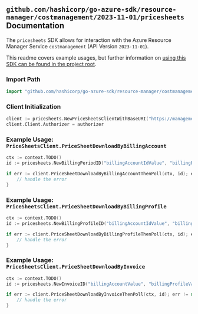 
## `github.com/hashicorp/go-azure-sdk/resource-manager/costmanagement/2023-11-01/pricesheets` Documentation

The `pricesheets` SDK allows for interaction with the Azure Resource Manager Service `costmanagement` (API Version `2023-11-01`).

This readme covers example usages, but further information on [using this SDK can be found in the project root](https://github.com/hashicorp/go-azure-sdk/tree/main/docs).

### Import Path

```go
import "github.com/hashicorp/go-azure-sdk/resource-manager/costmanagement/2023-11-01/pricesheets"
```


### Client Initialization

```go
client := pricesheets.NewPriceSheetsClientWithBaseURI("https://management.azure.com")
client.Client.Authorizer = authorizer
```


### Example Usage: `PriceSheetsClient.PriceSheetDownloadByBillingAccount`

```go
ctx := context.TODO()
id := pricesheets.NewBillingPeriodID("billingAccountIdValue", "billingPeriodValue")

if err := client.PriceSheetDownloadByBillingAccountThenPoll(ctx, id); err != nil {
	// handle the error
}
```


### Example Usage: `PriceSheetsClient.PriceSheetDownloadByBillingProfile`

```go
ctx := context.TODO()
id := pricesheets.NewBillingProfileID("billingAccountIdValue", "billingProfileIdValue")

if err := client.PriceSheetDownloadByBillingProfileThenPoll(ctx, id); err != nil {
	// handle the error
}
```


### Example Usage: `PriceSheetsClient.PriceSheetDownloadByInvoice`

```go
ctx := context.TODO()
id := pricesheets.NewInvoiceID("billingAccountValue", "billingProfileValue", "invoiceValue")

if err := client.PriceSheetDownloadByInvoiceThenPoll(ctx, id); err != nil {
	// handle the error
}
```
